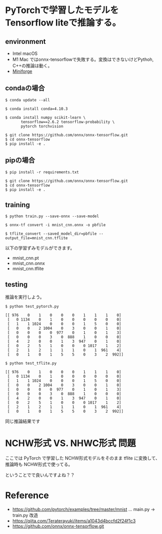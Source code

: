 # PyTorchで学習したモデルをTensorflow liteで推論する。

## environment

- Intel macOS 
- M1 Mac ではonnx-tensorflowで失敗する。変換はできないけどPythoh, C++の推論は動く。
- [Miniforge](https://github.com/conda-forge/miniforge)


## condaの場合

```
$ conda update --all

$ conda install conda=4.10.3

$ conda install numpy scikit-learn \
	   tensorflow==2.6.2 tensorflow-probability \
	   pytorch torchvision

$ git clone https://github.com/onnx/onnx-tensorflow.git
$ cd onnx-tensorflow
$ pip install -e .
```

## pipの場合
```
$ pip install -r requirements.txt

$ git clone https://github.com/onnx/onnx-tensorflow.git
$ cd onnx-tensorflow
$ pip install -e .
```

## training

```
$ python train.py --save-onnx --save-model

$ onnx-tf convert -i mnist_cnn.onnx -o pbfile

$ tflite_convert --saved_model_dir=pbfile --output_file=mnist_cnn.tflite
```

以下の学習ずみモデルができます。

- mnist_cnn.pt
- mnist_cnn.onnx
- mnist_cnn.tflite

## testing

推論を実行しよう。

```
$ python test_pytorch.py

[[ 976    0    1    0    0    0    1    1    1    0]
 [   0 1134    0    1    0    0    0    0    0    0]
 [   1    1 1024    0    0    0    1    5    0    0]
 [   0    0    2 1004    0    3    0    0    1    0]
 [   0    0    0    0  977    0    1    0    1    3]
 [   0    0    0    3    0  888    1    0    0    0]
 [   4    2    0    0    1    3  947    0    1    0]
 [   0    2    5    1    0    0    0 1017    1    2]
 [   2    1    2    1    1    1    0    1  961    4]
 [   0    1    0    1    5    5    0    3    2  992]]
```

```
$ python test_tflite.py

[[ 976    0    1    0    0    0    1    1    1    0]
 [   0 1134    0    1    0    0    0    0    0    0]
 [   1    1 1024    0    0    0    1    5    0    0]
 [   0    0    2 1004    0    3    0    0    1    0]
 [   0    0    0    0  977    0    1    0    1    3]
 [   0    0    0    3    0  888    1    0    0    0]
 [   4    2    0    0    1    3  947    0    1    0]
 [   0    2    5    1    0    0    0 1017    1    2]
 [   2    1    2    1    1    1    0    1  961    4]
 [   0    1    0    1    5    5    0    3    2  992]]
```

同じ推論結果です

# NCHW形式 VS. NHWC形式 問題

ここでは PyTorch で学習した NCHW形式モデルをそのまま tflite に変換して、
推論時も NCHW形式で使ってる。

ということでで良いんですよね？？


# Reference

- https://github.com/pytorch/examples/tree/master/mnist ... main.py -> train.py 改造
- https://qiita.com/Teraterayuki/items/a1043d4bccfd2f24f1c3
- https://github.com/onnx/onnx-tensorflow.git
